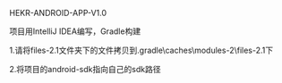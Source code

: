 HEKR-ANDROID-APP-V1.0 

项目用IntelliJ IDEA编写，Gradle构建

1.请将files-2.1文件夹下的文件拷贝到.gradle\caches\modules-2\files-2.1下

2.将项目的android-sdk指向自己的sdk路径
